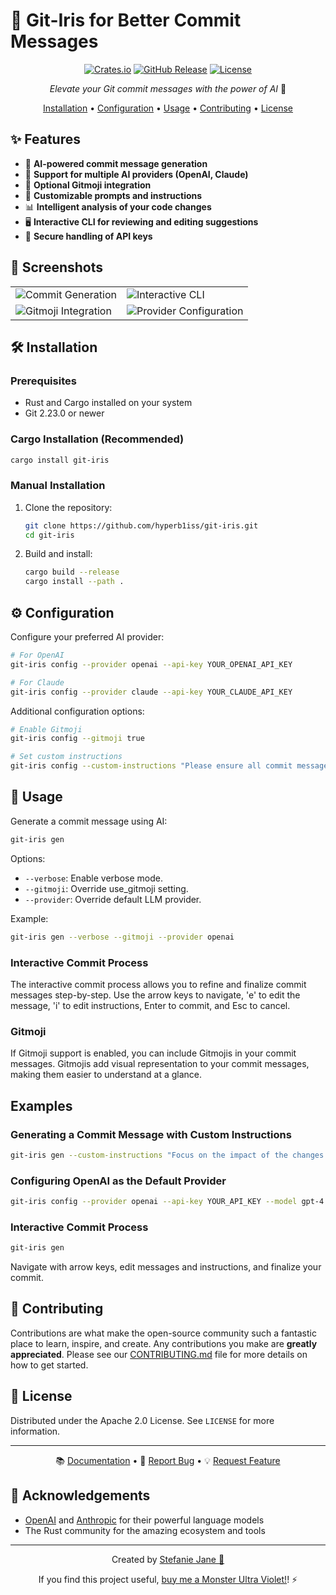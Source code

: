 
# 🔮 Git-Iris for Better Commit Messages

<div align="center">

[![Crates.io][crates-shield]][crates]
[![GitHub Release][releases-shield]][releases]
[![License][license-shield]](LICENSE)

*Elevate your Git commit messages with the power of AI* 🚀

[Installation](#installation) • [Configuration](#configuration) • [Usage](#usage) • [Contributing](#contributing) • [License](#license)

</div>

## ✨ Features

- 🤖 **AI-powered commit message generation**
- 🔄 **Support for multiple AI providers (OpenAI, Claude)**
- 🎨 **Optional Gitmoji integration**
- 🔧 **Customizable prompts and instructions**
- 📊 **Intelligent analysis of your code changes**
- 🖥️ **Interactive CLI for reviewing and editing suggestions**
- 🔐 **Secure handling of API keys**

## 🌈 Screenshots
<table>
  <tr>
    <td><img src="images/commit_generation.png" alt="Commit Generation"/></td>
    <td><img src="images/interactive_cli.png" alt="Interactive CLI"/></td>
  </tr>
  <tr>
    <td><img src="images/gitmoji_integration.png" alt="Gitmoji Integration"/></td>
    <td><img src="images/provider_configuration.png" alt="Provider Configuration"/></td>
  </tr>
</table>

## 🛠️ Installation
<a name="installation"></a>

### Prerequisites

- Rust and Cargo installed on your system
- Git 2.23.0 or newer

### Cargo Installation (Recommended)

```bash
cargo install git-iris
```

### Manual Installation

1. Clone the repository:
   ```bash
   git clone https://github.com/hyperb1iss/git-iris.git
   cd git-iris
   ```

2. Build and install:
   ```bash
   cargo build --release
   cargo install --path .
   ```

## ⚙️ Configuration
<a name="configuration"></a>

Configure your preferred AI provider:

```bash
# For OpenAI
git-iris config --provider openai --api-key YOUR_OPENAI_API_KEY

# For Claude
git-iris config --provider claude --api-key YOUR_CLAUDE_API_KEY
```

Additional configuration options:

```bash
# Enable Gitmoji
git-iris config --gitmoji true

# Set custom instructions
git-iris config --custom-instructions "Please ensure all commit messages are professional."
```

## 📖 Usage
<a name="usage"></a>

Generate a commit message using AI:

```bash
git-iris gen
```

Options:
- `--verbose`: Enable verbose mode.
- `--gitmoji`: Override use_gitmoji setting.
- `--provider`: Override default LLM provider.

Example:
```bash
git-iris gen --verbose --gitmoji --provider openai
```

### Interactive Commit Process

The interactive commit process allows you to refine and finalize commit messages step-by-step. Use the arrow keys to navigate, 'e' to edit the message, 'i' to edit instructions, Enter to commit, and Esc to cancel.

### Gitmoji

If Gitmoji support is enabled, you can include Gitmojis in your commit messages. Gitmojis add visual representation to your commit messages, making them easier to understand at a glance.

## Examples

### Generating a Commit Message with Custom Instructions
```bash
git-iris gen --custom-instructions "Focus on the impact of the changes."
```

### Configuring OpenAI as the Default Provider
```bash
git-iris config --provider openai --api-key YOUR_API_KEY --model gpt-4
```

### Interactive Commit Process
```bash
git-iris gen
```

Navigate with arrow keys, edit messages and instructions, and finalize your commit.

## 🤝 Contributing
<a name="contributing"></a>

Contributions are what make the open-source community such a fantastic place to learn, inspire, and create. Any contributions you make are **greatly appreciated**. Please see our [CONTRIBUTING.md](CONTRIBUTING.md) file for more details on how to get started.

## 📄 License
<a name="license"></a>

Distributed under the Apache 2.0 License. See `LICENSE` for more information.

---

<div align="center">

📚 [Documentation](https://github.com/hyperb1iss/git-iris/wiki) • 🐛 [Report Bug](https://github.com/hyperb1iss/git-iris/issues) • 💡 [Request Feature](https://github.com/hyperb1iss/git-iris/issues)

</div>

## 💖 Acknowledgements

- [OpenAI](https://openai.com/) and [Anthropic](https://www.anthropic.com/) for their powerful language models
- The Rust community for the amazing ecosystem and tools

---

<div align="center">

Created by [Stefanie Jane 🌠](https://github.com/hyperb1iss)

If you find this project useful, [buy me a Monster Ultra Violet!](https://ko-fi.com/hyperb1iss)! ⚡️

</div>

[crates-shield]: https://img.shields.io/crates/v/git-iris.svg
[crates]: https://crates.io/crates/git-iris
[releases-shield]: https://img.shields.io/github/release/hyperb1iss/git-iris.svg
[releases]: https://github.com/hyperb1iss/git-iris/releases
[license-shield]: https://img.shields.io/github/license/hyperb1iss/git-iris.svg
